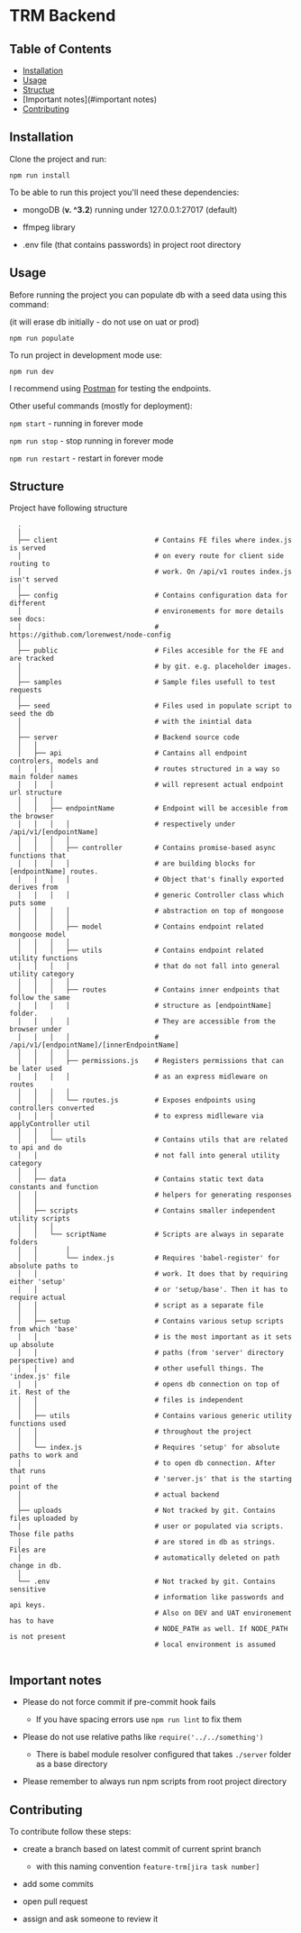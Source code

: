 # TRM Backend

## Table of Contents

- [Installation](#installation)
- [Usage](#usage)
- [Structue](#structure)
- [Important notes](#important notes)
- [Contributing](#contributing)

## Installation

Clone the project and run: 
```
npm run install
```

To be able to run this project you'll need these dependencies:

- mongoDB (**v. ^3.2**) running under 127.0.0.1:27017 (default)

- ffmpeg library

- .env file (that contains passwords) in project root directory



## Usage

Before running the project you can populate db with a seed data using this command:

(it will erase db initially - do not use on uat or prod)

```
npm run populate
```

To run project in development mode use:
```
npm run dev
```

I recommend using [Postman](https://www.getpostman.com/) for testing the endpoints.


Other useful commands (mostly for deployment):

`npm start` - running in forever mode

`npm run stop` - stop running in forever mode

`npm run restart` - restart in forever mode

## Structure

Project have following structure

```
  .
  │                            
  ├── client                        # Contains FE files where index.js is served 
  │                                 # on every route for client side routing to 
  │                                 # work. On /api/v1 routes index.js isn't served
  │                            
  ├── config                        # Contains configuration data for different 
  │                                 # environements for more details see docs: 
  │                                 # https://github.com/lorenwest/node-config
  │                            
  ├── public                        # Files accesible for the FE and are tracked
  │                                 # by git. e.g. placeholder images.
  │                            
  ├── samples                       # Sample files usefull to test requests
  │                            
  ├── seed                          # Files used in populate script to seed the db
  │                                 # with the inintial data
  │                            
  ├── server                        # Backend source code
  │   │                             
  │   ├── api                       # Cantains all endpoint controlers, models and
  │   │   │                         # routes structured in a way so main folder names 
  │   │   │                         # will represent actual endpoint url structure
  │   │   │                         
  │   │   ├── endpointName          # Endpoint will be accesible from the browser 
  │   │   │   │                     # respectively under /api/v1/[endpointName]
  │   │   │   │                      
  │   │   │   ├── controller        # Contains promise-based async functions that
  │   │   │   │                     # are building blocks for [endpointName] routes.
  │   │   │   │                     # Object that's finally exported derives from
  │   │   │   │                     # generic Controller class which puts some 
  │   │   │   │                     # abstraction on top of mongoose
  │   │   │   │                      
  │   │   │   ├── model             # Contains endpoint related mongoose model
  │   │   │   │                      
  │   │   │   ├── utils             # Contains endpoint related utility functions
  │   │   │   │                     # that do not fall into general utility category 
  │   │   │   │                         
  │   │   │   ├── routes            # Contains inner endpoints that follow the same 
  │   │   │   │                     # structure as [endpointName] folder. 
  │   │   │   │                     # They are accessible from the browser under
  │   │   │   │                     # /api/v1/[endpointName]/[innerEndpointName]
  │   │   │   │                      
  │   │   │   ├── permissions.js    # Registers permissions that can be later used
  │   │   │   │                     # as an express midleware on routes 
  │   │   │   │                      
  │   │   │   └── routes.js         # Exposes endpoints using controllers converted    
  │   │   │                         # to express midlleware via applyController util
  │   │   │                         
  │   │   └── utils                 # Contains utils that are related to api and do
  │   │                             # not fall into general utility category 
  │   │                         
  │   ├── data                      # Contains static text data constants and function 
  │   │                             # helpers for generating responses    
  │   │                         
  │   ├── scripts                   # Contains smaller independent utility scripts
  │   │   │                         
  │   │   └── scriptName            # Scripts are always in separate folders
  │   │       │                      
  │   │       └── index.js          # Requires 'babel-register' for absolute paths to
  │   │                             # work. It does that by requiring either 'setup' 
  │   │                             # or 'setup/base'. Then it has to require actual
  │   │                             # script as a separate file
  │   │                             
  │   ├── setup                     # Contains various setup scripts from which 'base'
  │   │                             # is the most important as it sets up absolute 
  │   │                             # paths (from 'server' directory perspective) and  
  │   │                             # other usefull things. The 'index.js' file  
  │   │                             # opens db connection on top of it. Rest of the 
  │   │                             # files is independent 
  │   │                             
  │   ├── utils                     # Contains various generic utility functions used
  │   │                             # throughout the project
  │   │                             
  │   └── index.js                  # Requires 'setup' for absolute paths to work and
  │                                 # to open db connection. After that runs 
  │                                 # 'server.js' that is the starting point of the
  │                                 # actual backend
  │                                
  ├── uploads                       # Not tracked by git. Contains files uploaded by
  │                                 # user or populated via scripts. Those file paths
  │                                 # are stored in db as strings. Files are 
  │                                 # automatically deleted on path change in db. 
  │                                  
  └── .env                          # Not tracked by git. Contains sensitive 
                                    # information like passwords and api keys.  
                                    # Also on DEV and UAT environement has to have  
                                    # NODE_PATH as well. If NODE_PATH is not present
                                    # local environment is assumed
                                    
```

## Important notes

- Please do not force commit if pre-commit hook fails
  
    - If you have spacing errors use `npm run lint` to fix them 
  
- Please do not use relative paths like `require('../../something')`

    - There is babel module resolver configured that takes `./server` folder as a base directory
  
- Please remember to always run npm scripts from root project directory

## Contributing

To contribute follow these steps:

- create a branch based on latest commit of current sprint branch 
    
    -  with this naming convention `feature-trm[jira task number]`
    
- add some commits

- open pull request

- assign and ask someone to review it